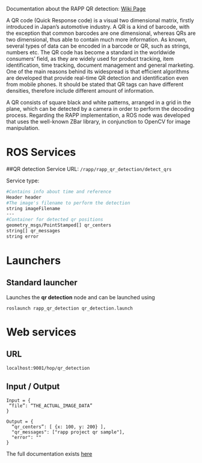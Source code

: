 Documentation about the RAPP QR detection: [Wiki Page](https://github.com/rapp-project/rapp-platform/wiki/RAPP-QR-Detection)

A QR code (Quick Response code) is a visual two dimensional matrix, firstly introduced in Japan’s automotive industry. A QR is a kind of barcode, with the exception that common barcodes are one dimensional, whereas QRs are two dimensional, thus able to contain much more information. As known, several types of data can be encoded in a barcode or QR, such as strings, numbers etc. The QR code has become a standard in the worldwide consumers’ field, as they are widely used for product tracking, item identification, time tracking, document management and general marketing. One of the main reasons behind its widespread is that efficient algorithms are developed that provide real-time QR detection and identification even from mobile phones. It should be stated that QR tags can have different densities, therefore include different amount of information.


A QR consists of square black and white patterns, arranged in a grid in the plane, which can be detected by a camera in order to perform the decoding process. Regarding the RAPP implementation, a ROS node was developed that uses the well-known ZBar library, in conjunction to OpenCV for image manipulation. 

# ROS Services

##QR detection 
Service URL: ```/rapp/rapp_qr_detection/detect_qrs```

Service type:
```bash
#Contains info about time and reference
Header header
#The image's filename to perform the detection
string imageFilename
---
#Container for detected qr positions
geometry_msgs/PointStamped[] qr_centers
string[] qr_messages
string error
``` 

# Launchers

## Standard launcher

Launches the **qr detection** node and can be launched using
```
roslaunch rapp_qr_detection qr_detection.launch
```

# Web services

## URL
```localhost:9001/hop/qr_detection ```

## Input / Output

```
Input = {
 “file”: “THE_ACTUAL_IMAGE_DATA”
}
```
```
Output = {
  “qr_centers”: [ {x: 100, y: 200} ],
  "qr_messages": ["rapp project qr sample"],
  "error": ""
}
```

The full documentation exists [here](https://github.com/rapp-project/rapp-platform/tree/master/rapp_web_services/services#qr-detection)
